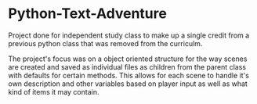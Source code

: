 # Python-Text-Adventure
Project done for independent study class to make up a single credit from a previous python class that was removed from the curriculm.

The project's focus was on a object oriented structure for the way scenes are created and saved as individual files as children from the parent class with defaults for certain methods. This allows for each scene to handle it's own description and other variables based on player input as well as what kind of items it may contain.
